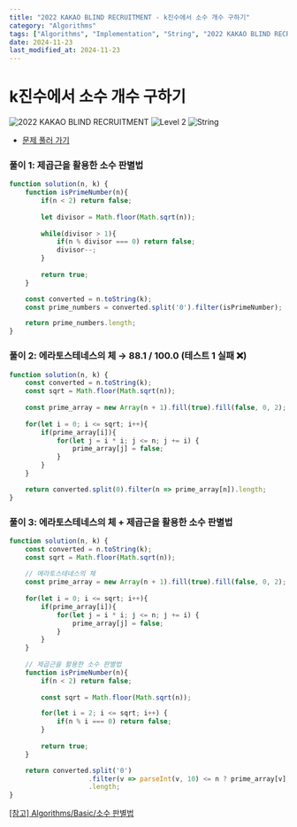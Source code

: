 ```yaml
---
title: "2022 KAKAO BLIND RECRUITMENT - k진수에서 소수 개수 구하기"
category: "Algorithms"
tags: ["Algorithms", "Implementation", "String", "2022 KAKAO BLIND RECRUITMENT"]
date: 2024-11-23
last_modified_at: 2024-11-23
---
```


# k진수에서 소수 개수 구하기

<img src="https://img.shields.io/badge/-2022 KAKAO BLIND RECRUITMENT-gold" alt="2022 KAKAO BLIND RECRUITMENT"/> <img src="https://img.shields.io/badge/-Level 2-green" alt="Level 2"/> <img src="https://img.shields.io/badge/-String-dimgray" alt="String"/> 

- [문제 풀러 가기](https://school.programmers.co.kr/learn/courses/30/lessons/92335)

### 풀이 1: 제곱근을 활용한 소수 판별법

```js
function solution(n, k) {
    function isPrimeNumber(n){
        if(n < 2) return false;
        
        let divisor = Math.floor(Math.sqrt(n));
        
        while(divisor > 1){
            if(n % divisor === 0) return false;
            divisor--;
        }
        
        return true;
    }

    const converted = n.toString(k);
    const prime_numbers = converted.split('0').filter(isPrimeNumber);

    return prime_numbers.length;
}
```


### 풀이 2: 에라토스테네스의 체 → 88.1 / 100.0 (테스트 1 실패 ❌)

```js
function solution(n, k) {
    const converted = n.toString(k);
    const sqrt = Math.floor(Math.sqrt(n));
    
    const prime_array = new Array(n + 1).fill(true).fill(false, 0, 2);
    
    for(let i = 0; i <= sqrt; i++){
        if(prime_array[i]){
            for(let j = i * i; j <= n; j += i) {
                prime_array[j] = false;
            } 
        }
    }

    return converted.split(0).filter(n => prime_array[n]).length;
}
```

### 풀이 3: 에라토스테네스의 체 + 제곱근을 활용한 소수 판별법

```js
function solution(n, k) {
    const converted = n.toString(k);
    const sqrt = Math.floor(Math.sqrt(n));
    
    // 에라토스테네스의 체
    const prime_array = new Array(n + 1).fill(true).fill(false, 0, 2);
    
    for(let i = 0; i <= sqrt; i++){
        if(prime_array[i]){
            for(let j = i * i; j <= n; j += i) {
                prime_array[j] = false;
            } 
        }
    }
    
    // 제곱근을 활용한 소수 판별법
    function isPrimeNumber(n){
        if(n < 2) return false;
        
        const sqrt = Math.floor(Math.sqrt(n));

        for(let i = 2; i <= sqrt; i++) {
            if(n % i === 0) return false;
        }
        
        return true;
    }

    return converted.split('0')
                    .filter(v => parseInt(v, 10) <= n ? prime_array[v] : isPrimeNumber(v))
                    .length;
}
```

[[참고] Algorithms/Basic/소수 판별법](../../Basic/소수-판별법.md)
